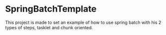 
# SpringBatchTemplate

This project is made to set an example of how to use spring batch with his 2 types of steps, tasklet and chunk oriented.



